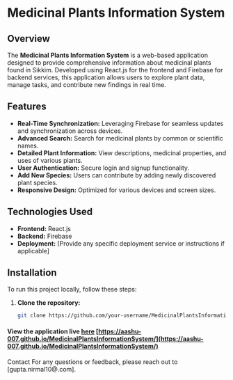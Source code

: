 # Medicinal Plants Information System

## Overview

The **Medicinal Plants Information System** is a web-based application designed to provide comprehensive information about medicinal plants found in Sikkim. Developed using React.js for the frontend and Firebase for backend services, this application allows users to explore plant data, manage tasks, and contribute new findings in real time.

## Features

- **Real-Time Synchronization:** Leveraging Firebase for seamless updates and synchronization across devices.
- **Advanced Search:** Search for medicinal plants by common or scientific names.
- **Detailed Plant Information:** View descriptions, medicinal properties, and uses of various plants.
- **User Authentication:** Secure login and signup functionality.
- **Add New Species:** Users can contribute by adding newly discovered plant species.
- **Responsive Design:** Optimized for various devices and screen sizes.

## Technologies Used

- **Frontend:** React.js
- **Backend:** Firebase
- **Deployment:** [Provide any specific deployment service or instructions if applicable]

## Installation

To run this project locally, follow these steps:

1. **Clone the repository:**
   ```bash
   git clone https://github.com/your-username/MedicinalPlantsInformationSystem.git

#### View the application live [here](https://aashu-007.github.io/MedicinalPlantsInformationSystem/) [https://aashu-007.github.io/MedicinalPlantsInformationSystem/](https://aashu-007.github.io/MedicinalPlantsInformationSystem/)


Contact
For any questions or feedback, please reach out to [gupta.nirmal10@.com].
